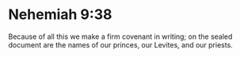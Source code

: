 # Nehemiah 9:38

Because of all this we make a firm covenant in writing; on the sealed document are the names of our princes, our Levites, and our priests.
